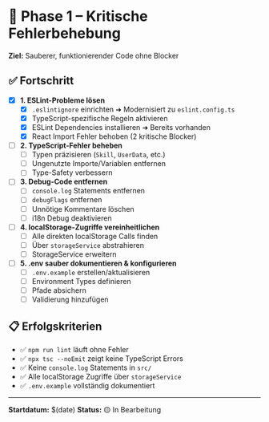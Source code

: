 # 🔴 Phase 1 – Kritische Fehlerbehebung

**Ziel:** Sauberer, funktionierender Code ohne Blocker

## ✅ Fortschritt

- [x] **1. ESLint-Probleme lösen**
  - [x] `.eslintignore` einrichten ➜ Modernisiert zu `eslint.config.ts`
  - [x] TypeScript-spezifische Regeln aktivieren
  - [x] ESLint Dependencies installieren ➜ Bereits vorhanden
  - [x] React Import Fehler behoben (2 kritische Blocker)

- [ ] **2. TypeScript-Fehler beheben**
  - [ ] Typen präzisieren (`Skill`, `UserData`, etc.)
  - [ ] Ungenutzte Importe/Variablen entfernen
  - [ ] Type-Safety verbessern

- [ ] **3. Debug-Code entfernen**
  - [ ] `console.log` Statements entfernen
  - [ ] `debugFlags` entfernen
  - [ ] Unnötige Kommentare löschen
  - [ ] i18n Debug deaktivieren

- [ ] **4. localStorage-Zugriffe vereinheitlichen**
  - [ ] Alle direkten localStorage Calls finden
  - [ ] Über `storageService` abstrahieren
  - [ ] StorageService erweitern

- [ ] **5. .env sauber dokumentieren & konfigurieren**
  - [ ] `.env.example` erstellen/aktualisieren
  - [ ] Environment Types definieren
  - [ ] Pfade absichern
  - [ ] Validierung hinzufügen

## 📋 Erfolgskriterien

- ✅ `npm run lint` läuft ohne Fehler
- ✅ `npx tsc --noEmit` zeigt keine TypeScript Errors
- ✅ Keine `console.log` Statements in `src/`
- ✅ Alle localStorage Zugriffe über `storageService`
- ✅ `.env.example` vollständig dokumentiert

---

**Startdatum:** $(date)
**Status:** 🟡 In Bearbeitung
